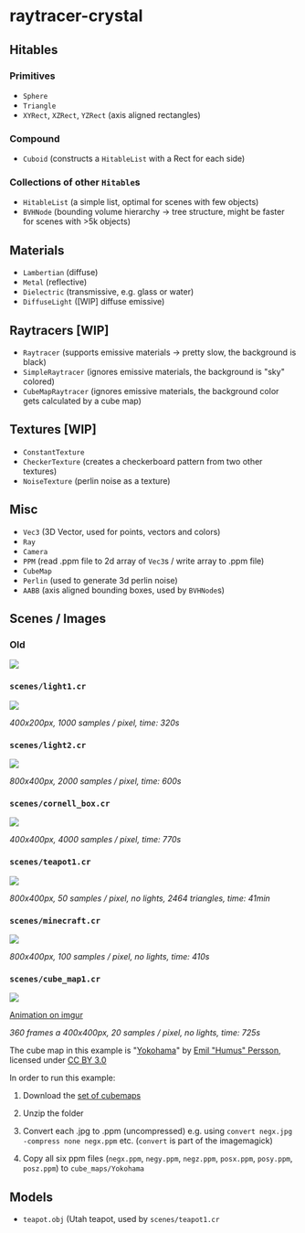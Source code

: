 # raytracer-crystal

## Hitables

### Primitives

* `Sphere`
* `Triangle`
* `XYRect`, `XZRect`, `YZRect` (axis aligned rectangles)

### Compound

* `Cuboid` (constructs a `HitableList` with a Rect for each side)

### Collections of other `Hitable`s

* `HitableList` (a simple list, optimal for scenes with few objects)
* `BVHNode` (bounding volume hierarchy -> tree structure, might be faster for scenes with >5k objects)

## Materials

* `Lambertian` (diffuse)
* `Metal` (reflective)
* `Dielectric` (transmissive, e.g. glass or water)
* `DiffuseLight` ([WIP] diffuse emissive)

## Raytracers [WIP]

* `Raytracer` (supports emissive materials -> pretty slow, the background is black)
* `SimpleRaytracer` (ignores emissive materials, the background is "sky" colored)
* `CubeMapRaytracer` (ignores emissive materials, the background color gets calculated by a cube map)

## Textures [WIP]

* `ConstantTexture`
* `CheckerTexture` (creates a checkerboard pattern from two other textures)
* `NoiseTexture` (perlin noise as a texture)

## Misc

* `Vec3` (3D Vector, used for points, vectors and colors)
* `Ray`
* `Camera`
* `PPM` (read .ppm file to 2d array of `Vec3`s / write array to .ppm file)
* `CubeMap`
* `Perlin` (used to generate 3d perlin noise)
* `AABB` (axis aligned bounding boxes, used by `BVHNode`s)

## Scenes / Images

### Old

![](images/perlin1.png)

### `scenes/light1.cr`

![](images/light1.png)

_400x200px, 1000 samples / pixel, time: 320s_

### `scenes/light2.cr`

![](images/light2.png)

_800x400px, 2000 samples / pixel, time: 600s_

### `scenes/cornell_box.cr`

![](images/cornell.png)

_400x400px, 4000 samples / pixel, time: 770s_

### `scenes/teapot1.cr`

![](images/teapot1.png)

_800x400px, 50 samples / pixel, no lights, 2464 triangles, time: 41min_

### `scenes/minecraft.cr`

![](images/minecraft.png)

_800x400px, 100 samples / pixel, no lights, time: 410s_

### `scenes/cube_map1.cr`

![](images/cube_map1.png)

[Animation on imgur](http://imgur.com/qMTPt9f)

_360 frames a 400x400px, 20 samples / pixel, no lights, time: 725s_  


The cube map in this example is
"[Yokohama](http://www.humus.name/Textures/Yokohama3.zip)" by
[Emil "Humus" Persson](http://www.humus.name/index.php?page=Textures),
licensed under [CC BY 3.0](http://creativecommons.org/licenses/by/3.0/)

In order to run this example:

1. Download the [set of cubemaps](http://www.humus.name/Textures/Yokohama3.zip)

2. Unzip the folder

3. Convert each .jpg to .ppm (uncompressed)
    e.g. using `convert negx.jpg -compress none negx.ppm` etc.
    (`convert` is part of the imagemagick)

4. Copy all six ppm files (`negx.ppm`, `negy.ppm`, `negz.ppm`, `posx.ppm`, `posy.ppm`, `posz.ppm`) to `cube_maps/Yokohama`

## Models

* `teapot.obj` (Utah teapot, used by `scenes/teapot1.cr`
